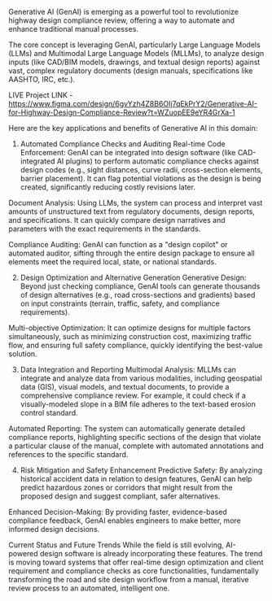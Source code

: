 Generative AI (GenAI) is emerging as a powerful tool to revolutionize highway design compliance review, offering a way to automate and enhance traditional manual processes.

The core concept is leveraging GenAI, particularly Large Language Models (LLMs) and Multimodal Large Language Models (MLLMs), to analyze design inputs (like CAD/BIM models, drawings, and textual design reports) against vast, complex regulatory documents (design manuals, specifications like AASHTO, IRC, etc.).

LIVE Project LINK - https://www.figma.com/design/6gvYzh4Z8B6OIj7qEkPrY2/Generative-AI-for-Highway-Design-Compliance-Review?t=WZuopEE9eYR4GrXa-1

Here are the key applications and benefits of Generative AI in this domain:


1. Automated Compliance Checks and Auditing
Real-time Code Enforcement: GenAI can be integrated into design software (like CAD-integrated AI plugins) to perform automatic compliance checks against design codes (e.g., sight distances, curve radii, cross-section elements, barrier placement). It can flag potential violations as the design is being created, significantly reducing costly revisions later.

Document Analysis: Using LLMs, the system can process and interpret vast amounts of unstructured text from regulatory documents, design reports, and specifications. It can quickly compare design narratives and parameters with the exact requirements in the standards.

Compliance Auditing: GenAI can function as a "design copilot" or automated auditor, sifting through the entire design package to ensure all elements meet the required local, state, or national standards.

2. Design Optimization and Alternative Generation
Generative Design: Beyond just checking compliance, GenAI tools can generate thousands of design alternatives (e.g., road cross-sections and gradients) based on input constraints (terrain, traffic, safety, and compliance requirements).

Multi-objective Optimization: It can optimize designs for multiple factors simultaneously, such as minimizing construction cost, maximizing traffic flow, and ensuring full safety compliance, quickly identifying the best-value solution.

3. Data Integration and Reporting
Multimodal Analysis: MLLMs can integrate and analyze data from various modalities, including geospatial data (GIS), visual models, and textual documents, to provide a comprehensive compliance review. For example, it could check if a visually-modeled slope in a BIM file adheres to the text-based erosion control standard.

Automated Reporting: The system can automatically generate detailed compliance reports, highlighting specific sections of the design that violate a particular clause of the manual, complete with automated annotations and references to the specific standard.

4. Risk Mitigation and Safety Enhancement
Predictive Safety: By analyzing historical accident data in relation to design features, GenAI can help predict hazardous zones or corridors that might result from the proposed design and suggest compliant, safer alternatives.

Enhanced Decision-Making: By providing faster, evidence-based compliance feedback, GenAI enables engineers to make better, more informed design decisions.

Current Status and Future Trends
While the field is still evolving, AI-powered design software is already incorporating these features. The trend is moving toward systems that offer real-time design optimization and client requirement and compliance checks as core functionalities, fundamentally transforming the road and site design workflow from a manual, iterative review process to an automated, intelligent one.
